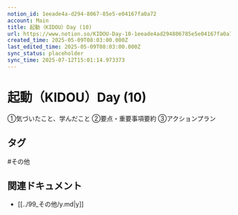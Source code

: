 ```yaml
---
notion_id: 1eeade4a-d294-8067-85e5-e04167fa0a72
account: Main
title: 起動（KIDOU）Day (10)
url: https://www.notion.so/KIDOU-Day-10-1eeade4ad294806785e5e04167fa0a72
created_time: 2025-05-09T08:03:00.000Z
last_edited_time: 2025-05-09T08:03:00.000Z
sync_status: placeholder
sync_time: 2025-07-12T15:01:14.973373
---
```

# 起動（KIDOU）Day (10)

①気づいたこと、学んだこと
②要点・重要事項要約
③アクションプラン

## タグ

#その他 

## 関連ドキュメント

- [[../99_その他/y.md|y]]
